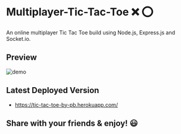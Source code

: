 # Multiplayer-Tic-Tac-Toe ❌ ⭕

An online multiplayer Tic Tac Toe build using Node.js, Express.js and Socket.io.


## Preview 
  ![demo](https://github.com/pranjalibajpai/Multiplayer-Tic-Tac-Toe/blob/master/demo-game.gif)
  

## Latest Deployed Version
* https://tic-tac-toe-by-pb.herokuapp.com/


## Share with your friends & enjoy! 😃
